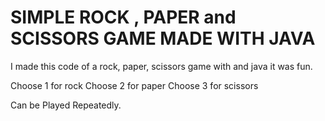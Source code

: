 SIMPLE ROCK , PAPER and SCISSORS GAME MADE WITH JAVA
======================================================

I made this code of a rock, paper,  scissors game with and java it was fun.

Choose 1  for rock
Choose 2  for paper
Choose 3  for scissors

Can be Played Repeatedly.


